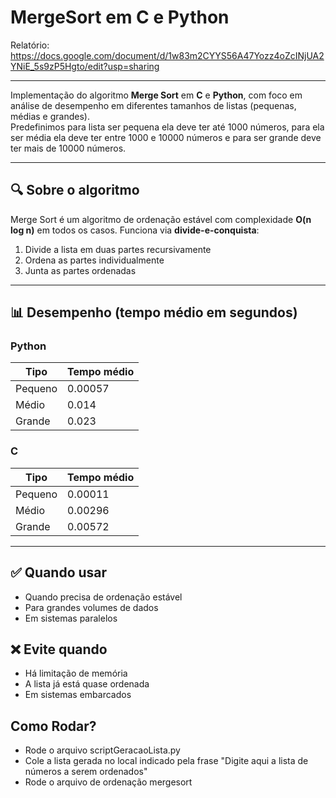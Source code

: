 # MergeSort em C e Python

Relatório: https://docs.google.com/document/d/1w83m2CYYS56A47Yozz4oZcINjUA2YNiE_5s9zP5Hgto/edit?usp=sharing

---

Implementação do algoritmo **Merge Sort** em **C** e **Python**, com foco em análise de desempenho em diferentes tamanhos de listas (pequenas, médias e grandes).<br>
Predefinimos para lista ser pequena ela deve ter até 1000 números, para ela ser média ela deve ter entre 1000 e 10000 números e para ser grande deve ter mais de 10000 números.

---

## 🔍 Sobre o algoritmo

Merge Sort é um algoritmo de ordenação estável com complexidade **O(n log n)** em todos os casos. Funciona via **divide-e-conquista**:

1. Divide a lista em duas partes recursivamente
2. Ordena as partes individualmente
3. Junta as partes ordenadas

---

## 📊 Desempenho (tempo médio em segundos)

### Python

| Tipo     | Tempo médio |
|----------|-------------|
| Pequeno  | 0.00057     |
| Médio    | 0.014       |
| Grande   | 0.023       |

### C

| Tipo     | Tempo médio |
|----------|-------------|
| Pequeno  | 0.00011     |
| Médio    | 0.00296     |
| Grande   | 0.00572     |

---

## ✅ Quando usar

- Quando precisa de ordenação estável
- Para grandes volumes de dados
- Em sistemas paralelos

## ❌ Evite quando

- Há limitação de memória
- A lista já está quase ordenada
- Em sistemas embarcados

## Como Rodar?

- Rode o arquivo scriptGeracaoLista.py
- Cole a lista gerada no local indicado pela frase "Digite aqui a lista de números a serem ordenados"
- Rode o arquivo de ordenação mergesort